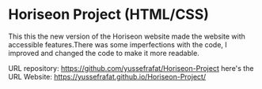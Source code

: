 # Horiseon Project (HTML/CSS)

This this the new version of the Horiseon website made the website with accessible features.There was some imperfections with the code, I improved and changed the code to make it more readable.

URL repository: https://github.com/yussefrafat/Horiseon-Project
here's the URL Website: https://yussefrafat.github.io/Horiseon-Project/ 
